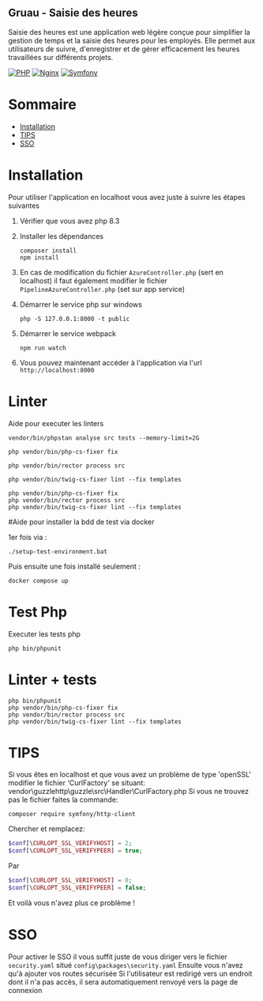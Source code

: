 Gruau - Saisie des heures
--------
Saisie des heures est une application web légère conçue pour simplifier la gestion de temps
et la saisie des heures pour les employés. Elle permet aux utilisateurs de suivre,
d'enregistrer et de gérer efficacement les heures travaillées sur différents projets.

[![PHP](https://img.shields.io/badge/PHP-8.3-brightgreen.svg?logo=php&logoColor=white)](https://www.php.net/)
[![Nginx](https://img.shields.io/badge/Nginx-latest-brightgreen.svg?logo=nginx&logoColor=white)](https://www.nginx.com/)
[![Symfony](https://img.shields.io/badge/Symfony-6.4.6-brightgreen.svg?logo=symfony&logoColor=white)](https://www.symfony.com/)

# Sommaire
<!-- START doctoc generated TOC please keep comment here to allow auto update -->
<!-- DON'T EDIT THIS SECTION, INSTEAD RE-RUN doctoc TO UPDATE -->

- [Installation](#installation)
- [TIPS](#tips)
- [SSO](#sso)

<!-- END doctoc generated TOC please keep comment here to allow auto update -->


# Installation

Pour utiliser l'application en localhost vous avez juste à suivre les étapes suivantes

1. Vérifier que vous avez php 8.3
2. Installer les dépendances

   ```shell
   composer install
   npm install
   ```

3. En cas de modification du fichier `AzureController.php` (sert en localhost) il faut également modifier le fichier `PipelineAzureController.php` (set sur app service)
4. Démarrer le service php sur windows

   ```shell
   php -S 127.0.0.1:8000 -t public
   ```

5. Démarrer le service webpack

   ```shell
   npm run watch
   ```

6. Vous pouvez maintenant accéder à l'application via l'url `http://localhost:8000`

# Linter
Aide pour executer les linters

```shell
vendor/bin/phpstan analyse src tests --memory-limit=2G
```

```shell
php vendor/bin/php-cs-fixer fix
```

```shell
php vendor/bin/rector process src
```

```shell
php vendor/bin/twig-cs-fixer lint --fix templates
```

```shell
php vendor/bin/php-cs-fixer fix
php vendor/bin/rector process src
php vendor/bin/twig-cs-fixer lint --fix templates
```

#Aide pour installer la bdd de test via docker

1er fois via :

```shell
./setup-test-environment.bat
```

Puis ensuite une fois installé seulement :

```shell
docker compose up
```

# Test Php
Executer les tests php

```shell
php bin/phpunit
```

# Linter + tests

```shell
php bin/phpunit
php vendor/bin/php-cs-fixer fix
php vendor/bin/rector process src
php vendor/bin/twig-cs-fixer lint --fix templates
```

# TIPS

Si vous êtes en localhost et que vous avez un problème de type 'openSSL' modifier le fichier 'CurlFactory' se situant: vendor\guzzlehttp\guzzle\src\Handler\CurlFactory.php
Si vous ne trouvez pas le fichier faites la commande:

```shell
composer require symfony/http-client
```

Chercher et remplacez:

```php
$conf[\CURLOPT_SSL_VERIFYHOST] = 2;
$conf[\CURLOPT_SSL_VERIFYPEER] = true;
```

Par

```php
$conf[\CURLOPT_SSL_VERIFYHOST] = 0;
$conf[\CURLOPT_SSL_VERIFYPEER] = false;
```

Et voilà vous n'avez plus ce problème !

# SSO

Pour activer le SSO il vous suffit juste de vous diriger vers le fichier `security.yaml` situé `config\packages\security.yaml`
Ensuite vous n'avez qu'à ajouter vos routes sécurisée
Si l'utilisateur est redirigé vers un endroit dont il n'a pas accès, il sera automatiquement renvoyé vers la page de connexion
